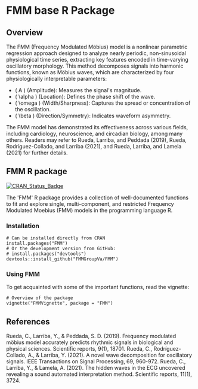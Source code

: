# FMM base R Package

## Overview

The FMM (Frequency Modulated Möbius) model is a nonlinear parametric regression approach designed to analyze nearly periodic, non-sinusoidal physiological time series, extracting key features encoded in time-varying oscillatory morphology. This method decomposes signals into harmonic functions, known as Möbius waves, which are characterized by four physiologically interpretable parameters:

- \( A \) (Amplitude): Measures the signal's magnitude.
- \( \alpha \) (Location): Defines the phase shift of the wave.
- \( \omega \) (Width/Sharpness): Captures the spread or concentration of the oscillation.
- \( \beta \) (Direction/Symmetry): Indicates waveform asymmetry.

The FMM model has demonstrated its effectiveness across various fields, including cardiology, neuroscience, and circadian biology, among many others. Readers may refer to Rueda, Larriba, and Peddada (2019), Rueda, Rodríguez-Collado, and Larriba (2021), and Rueda, Larriba, and Lamela (2021) for further details.

## FMM R package

[![CRAN_Status_Badge](https://www.r-pkg.org/badges/version/FMM)](https://cran.r-project.org/package=FMM)

The 'FMM' R package provides a collection of well-documented functions to fit and explore single, multi-component, and restricted Frequency Modulated Moebius (FMM) models in the programming language R. 

### Installation

```
# Can be installed directly from CRAN
install.packages("FMM")
# Or the development version from GitHub:
# install.packages("devtools")
devtools::install_github("FMMGroupVa/FMM")
```

### Using FMM

To get acquainted with some of the important functions, read the vignette:

```
# Overview of the package
vignette("FMMVignette", package = "FMM")
```

## References
Rueda, C., Larriba, Y., & Peddada, S. D. (2019). Frequency modulated möbius model accurately predicts rhythmic signals in biological and physical sciences. Scientific reports, 9(1), 18701.
Rueda, C., Rodríguez-Collado, A., & Larriba, Y. (2021). A novel wave decomposition for oscillatory signals. IEEE Transactions on Signal Processing, 69, 960-972.
Rueda, C., Larriba, Y., & Lamela, A. (2021). The hidden waves in the ECG uncovered revealing a sound automated interpretation method. Scientific reports, 11(1), 3724.
